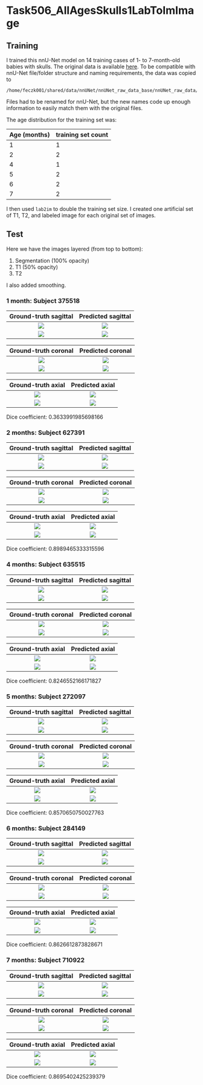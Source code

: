 # Task506_AllAgesSkulls1LabToImImage

## Training

I trained this nnU-Net model on 14 training cases of 1- to 7-month-old babies with skulls.
The original data is available 
[here](https://umn.app.box.com/folder/143693300383?s=npitfaxq4udspe1phscihl6gvb9uvihh).
To be compatible with nnU-Net file/folder structure and naming requirements, the data
was copied to

    /home/feczk001/shared/data/nnUNet/nnUNet_raw_data_base/nnUNet_raw_data/Task506_AllAgesSkulls1LabToImImage

Files had to be renamed for nnU-Net, but the new names code up enough information to easily match them with the original files.

The age distribution for the training set was:

| Age (months)      | training set count | 
| ----------- | ----------- |
| 1  | 1        |
| 2 | 2         |
| 4 | 1         |
| 5 | 2         |
| 6 | 2         |
| 7 | 2         |

I then used `lab2im` to double the training set size.  I created one artificial set of
T1, T2, and labeled image for each original set of images.

## Test

Here we have the images layered (from top to bottom):

1. Segmentation (100% opacity)
2. T1 (50% opacity)
3. T2

I also added smoothing.

### 1 month: Subject 375518

Ground-truth sagittal       |  Predicted sagittal
:-------------------------:|:-------------------------:
![](../img/Task506/1mo/sub-1/sagittal/ground_truth.jpg)  |  ![](../img/Task506/1mo/sub-1/sagittal/inferred.jpg)
![](../img/Task506/1mo/sub-1/sagittal/ground_truth_outline.jpg)  |  ![](../img/Task506/1mo/sub-1/sagittal/inferred_outline.jpg)

Ground-truth coronal       |  Predicted coronal
:-------------------------:|:-------------------------:
![](../img/Task506/1mo/sub-1/coronal/ground_truth.jpg)  |  ![](../img/Task506/1mo/sub-1/coronal/inferred.jpg)
![](../img/Task506/1mo/sub-1/coronal/ground_truth_outline.jpg)  |  ![](../img/Task506/1mo/sub-1/coronal/inferred_outline.jpg)

Ground-truth axial       |  Predicted axial
:-------------------------:|:-------------------------:
![](../img/Task506/1mo/sub-1/axial/ground_truth.jpg)  |  ![](../img/Task506/1mo/sub-1/axial/inferred.jpg)
![](../img/Task506/1mo/sub-1/axial/ground_truth_outline.jpg)  |  ![](../img/Task506/1mo/sub-1/axial/inferred_outline.jpg)

Dice coefficient: 0.3633991985698166

### 2 months: Subject 627391

Ground-truth sagittal       |  Predicted sagittal
:-------------------------:|:-------------------------:
![](../img/Task506/2mo/sub-1/sagittal/ground_truth.jpg)  |  ![](../img/Task506/2mo/sub-1/sagittal/inferred.jpg)
![](../img/Task506/2mo/sub-1/sagittal/ground_truth_outline.jpg)  |  ![](../img/Task506/2mo/sub-1/sagittal/inferred_outline.jpg)

Ground-truth coronal       |  Predicted coronal
:-------------------------:|:-------------------------:
![](../img/Task506/2mo/sub-1/coronal/ground_truth.jpg)  |  ![](../img/Task506/2mo/sub-1/coronal/inferred.jpg)
![](../img/Task506/2mo/sub-1/coronal/ground_truth_outline.jpg)  |  ![](../img/Task506/2mo/sub-1/coronal/inferred_outline.jpg)

Ground-truth axial       |  Predicted axial
:-------------------------:|:-------------------------:
![](../img/Task506/2mo/sub-1/axial/ground_truth.jpg)  |  ![](../img/Task506/2mo/sub-1/axial/inferred.jpg)
![](../img/Task506/2mo/sub-1/axial/ground_truth_outline.jpg)  |  ![](../img/Task506/2mo/sub-1/axial/inferred_outline.jpg)

Dice coefficient: 0.8989465333315596

### 4 months: Subject 635515

Ground-truth sagittal       |  Predicted sagittal
:-------------------------:|:-------------------------:
![](../img/Task506/4mo/sub-1/sagittal/ground_truth.jpg)  |  ![](../img/Task506/4mo/sub-1/sagittal/inferred.jpg)
![](../img/Task506/4mo/sub-1/sagittal/ground_truth_outline.jpg)  |  ![](../img/Task506/4mo/sub-1/sagittal/inferred_outline.jpg)

Ground-truth coronal       |  Predicted coronal
:-------------------------:|:-------------------------:
![](../img/Task506/4mo/sub-1/coronal/ground_truth.jpg)  |  ![](../img/Task506/4mo/sub-1/coronal/inferred.jpg)
![](../img/Task506/4mo/sub-1/coronal/ground_truth_outline.jpg)  |  ![](../img/Task506/4mo/sub-1/coronal/inferred_outline.jpg)

Ground-truth axial       |  Predicted axial
:-------------------------:|:-------------------------:
![](../img/Task506/4mo/sub-1/axial/ground_truth.jpg)  |  ![](../img/Task506/4mo/sub-1/axial/inferred.jpg)
![](../img/Task506/4mo/sub-1/axial/ground_truth_outline.jpg)  |  ![](../img/Task506/4mo/sub-1/axial/inferred_outline.jpg)

Dice coefficient: 0.8246552166171827

### 5 months: Subject 272097

Ground-truth sagittal       |  Predicted sagittal
:-------------------------:|:-------------------------:
![](../img/Task506/5mo/sub-1/sagittal/ground_truth.jpg)  |  ![](../img/Task506/5mo/sub-1/sagittal/inferred.jpg)
![](../img/Task506/5mo/sub-1/sagittal/ground_truth_outline.jpg)  |  ![](../img/Task506/5mo/sub-1/sagittal/inferred_outline.jpg)

Ground-truth coronal       |  Predicted coronal
:-------------------------:|:-------------------------:
![](../img/Task506/5mo/sub-1/coronal/ground_truth.jpg)  |  ![](../img/Task506/5mo/sub-1/coronal/inferred.jpg)
![](../img/Task506/5mo/sub-1/coronal/ground_truth_outline.jpg)  |  ![](../img/Task506/5mo/sub-1/coronal/inferred_outline.jpg)

Ground-truth axial       |  Predicted axial
:-------------------------:|:-------------------------:
![](../img/Task506/5mo/sub-1/axial/ground_truth.jpg)  |  ![](../img/Task506/5mo/sub-1/axial/inferred.jpg)
![](../img/Task506/5mo/sub-1/axial/ground_truth_outline.jpg)  |  ![](../img/Task506/5mo/sub-1/axial/inferred_outline.jpg)

Dice coefficient: 0.8570650750027763

### 6 months: Subject 284149

Ground-truth sagittal       |  Predicted sagittal
:-------------------------:|:-------------------------:
![](../img/Task506/6mo/sub-1/sagittal/ground_truth.jpg)  |  ![](../img/Task506/6mo/sub-1/sagittal/inferred.jpg)
![](../img/Task506/6mo/sub-1/sagittal/ground_truth_outline.jpg)  |  ![](../img/Task506/6mo/sub-1/sagittal/inferred_outline.jpg)

Ground-truth coronal       |  Predicted coronal
:-------------------------:|:-------------------------:
![](../img/Task506/6mo/sub-1/coronal/ground_truth.jpg)  |  ![](../img/Task506/6mo/sub-1/coronal/inferred.jpg)
![](../img/Task506/6mo/sub-1/coronal/ground_truth_outline.jpg)  |  ![](../img/Task506/6mo/sub-1/coronal/inferred_outline.jpg)

Ground-truth axial       |  Predicted axial
:-------------------------:|:-------------------------:
![](../img/Task506/6mo/sub-1/axial/ground_truth.jpg)  |  ![](../img/Task506/6mo/sub-1/axial/inferred.jpg)
![](../img/Task506/6mo/sub-1/axial/ground_truth_outline.jpg)  |  ![](../img/Task506/6mo/sub-1/axial/inferred_outline.jpg)

Dice coefficient: 0.8626612873828671

### 7 months: Subject 710922

Ground-truth sagittal       |  Predicted sagittal
:-------------------------:|:-------------------------:
![](../img/Task506/7mo/sub-1/sagittal/ground_truth.jpg)  |  ![](../img/Task506/7mo/sub-1/sagittal/inferred.jpg)
![](../img/Task506/7mo/sub-1/sagittal/ground_truth_outline.jpg)  |  ![](../img/Task506/7mo/sub-1/sagittal/inferred_outline.jpg)

Ground-truth coronal       |  Predicted coronal
:-------------------------:|:-------------------------:
![](../img/Task506/7mo/sub-1/coronal/ground_truth.jpg)  |  ![](../img/Task506/7mo/sub-1/coronal/inferred.jpg)
![](../img/Task506/7mo/sub-1/coronal/ground_truth_outline.jpg)  |  ![](../img/Task506/7mo/sub-1/coronal/inferred_outline.jpg)

Ground-truth axial       |  Predicted axial
:-------------------------:|:-------------------------:
![](../img/Task506/7mo/sub-1/axial/ground_truth.jpg)  |  ![](../img/Task506/7mo/sub-1/axial/inferred.jpg)
![](../img/Task506/7mo/sub-1/axial/ground_truth_outline.jpg)  |  ![](../img/Task506/7mo/sub-1/axial/inferred_outline.jpg)

Dice coefficient: 0.8695402425239379
